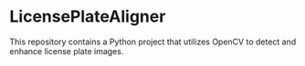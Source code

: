 # LicensePlateAligner
This repository contains a Python project that utilizes OpenCV to detect and enhance license plate images.
